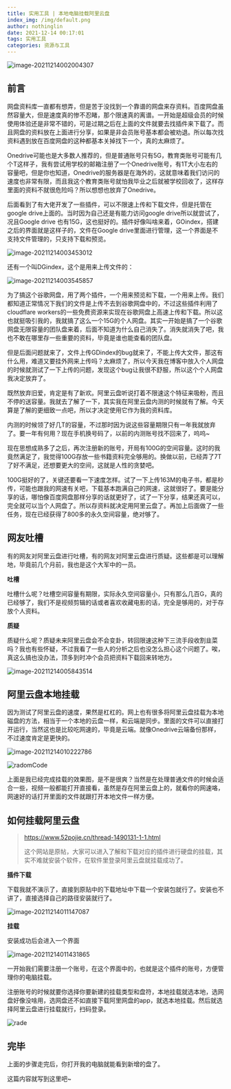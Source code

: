 ```yaml
---
title: 实用工具 | 本地电脑挂载阿里云盘
index_img: /img/default.png
author: nothinglin
date: 2021-12-14 00:17:01
tags: 实用工具
categories: 资源与工具
---
```


![image-20211214002004307](https://NothingLin.coding.net/p/picture/d/picture/git/raw/master/2021/12/14/20211214011913.png)



## 前言

网盘资料库一直都有想弄，但是苦于没找到一个靠谱的网盘来存资料。百度网盘虽然容量大，但是速度真的惨不忍睹，那个限速真的离谱。一开始是超级会员的时候使用体验还是非常不错的，可是过期之后在上面的文件就要去找插件来下载了。而且网盘的资料放在上面进行分享，如果是非会员账号基本都会被劝退。所以每次找资料遇到放在百度网盘的这种都基本关掉找下一个，真的太麻烦了。

Onedrive可能也是大多数人推荐的，但是普通账号只有5G，教育类账号可能有几个T这样子，我有尝试用学校的邮箱注册了一个Onedrive账号，有1T大小左右的容量吧，但是你也知道，Onedrive的服务器是在海外的，这就意味着我们访问的速度也非常有限，而且我这个教育类账号就怕我毕业之后就被学校回收了，这样存里面的资料不就很危险吗？所以想想也放弃了Onedrive。

后面看到了有大佬开发了一些插件，可以不限速上传和下载文件，但是托管在google drive上面的。当时因为自己还是有能力访问google drive所以就尝试了，况且Google drive 也有15G，这也挺好的。插件好像叫啥来着，GOindex，搭建之后的界面就是这样子的，文件在Google drive里面进行管理，这一个界面是不支持文件管理的，只支持下载和预览。

![image-20211214003453012](https://NothingLin.coding.net/p/picture/d/picture/git/raw/master/2021/12/14/20211214011919.png)

还有一个叫DGindex，这个是用来上传文件的：

![image-20211214003545857](https://NothingLin.coding.net/p/picture/d/picture/git/raw/master/2021/12/14/20211214011924.png)

为了搞这个谷歌网盘，用了两个插件，一个用来预览和下载，一个用来上传。我们都知道正常情况下我们的文件是上传不去到谷歌网盘中的，不过这些插件利用了cloudflare workers的一些免费资源来实现在谷歌网盘上高速上传和下载。所以这也就挺吸引我的，我就搞了这么一个15G的个人网盘。其实一开始是搞了一个谷歌网盘无限容量的团队盘来着，后面不知道为什么自己消失了。消失就消失了吧，我也不敢在哪里存一些重要的资料，毕竟是谁也能查看的团队盘。

但是后面问题就来了，文件上传GDindex的bug就来了，不能上传大文件，那这有什么用，难道又要挂外网来上传吗？太麻烦了，所以今天我在博客中放入个人网盘的时候就测试了一下上传的问题，发现这个bug让我很不舒服，所以这个个人网盘我决定放弃了。

既然放弃旧爱，肯定是有了新欢。阿里云盘听说打着不限速这个特征来吸粉，而且不停的送容量。我就去了解了一下，其实我在阿里云盘内测的时候就有了解。今天算是了解的更细致一点吧，所以才决定使用它作为我的资料库。

内测的时候领了好几T的容量，不过那时因为说这些容量期限只有一年我就放弃了。要一年有何用？现在手机换号码了，以前的内测账号找不回来了，呜呜~

现在思想成熟多了之后，再次注册新的账号，开局有100G的空间容量。这时的我竟然满足了，我觉得100G存放一些书籍资料完全够用的。换做以前，已经弄了7T了好不满足，还想要更大的空间，这就是人性的贪婪吧。

100G挺好的了，关键还要看一下速度怎样。试了一下上传163M的电子书，都是秒传，可能也跟我的网速有关吧，下载基本跑满自己的网速，这就很好了。要是能分享的话，哪怕像百度网盘那样分享的话就更好了，试了一下分享，结果还真可以，完全就可以当个人网盘了。所以存资料就决定用阿里云盘了。再加上后面做了一些任务，现在已经获得了800多的永久空间容量，绝对够了。



## 网友吐槽

有的网友对阿里云盘进行吐槽，有的网友对阿里云盘进行质疑。这些都是可以理解地，毕竟前几个月前，我也是这个大军中的一员。

**吐槽**

吐槽什么呢？吐槽空间容量有期限，实际永久空间容量小，只有那么几百G，真的已经够了，我们不是视频剪辑的话或者喜欢收藏电影的话，完全是够用的，对于存放个人资料。

**质疑**

质疑什么呢？质疑未来阿里云盘会不会变卦，转回限速这种下三流手段收割韭菜吗？我也有些怀疑，不过我看了一些人的分析之后也没怎么担心这个问题了。唉，真这么搞也没办法，顶多到时冲个会员把资料下载回来转地方。

![image-20211214005843514](https://NothingLin.coding.net/p/picture/d/picture/git/raw/master/2021/12/14/20211214012022.png)



## 阿里云盘本地挂载

因为测试了阿里云盘的速度，果然是杠杠的。网上也有很多将阿里云盘挂载为本地磁盘的方法，相当于一个本地的云盘一样，和云端是同步。里面的文件可以直接打开运行，当然这也是比较吃网速的，毕竟是云端。就像Onedrive云端备份那样，不过速度肯定是更快的。

![image-20211214010222786](https://NothingLin.coding.net/p/picture/d/picture/git/raw/master/2021/12/14/20211214011930.png)

![radomCode](https://NothingLin.coding.net/p/picture/d/picture/git/raw/master/2021/12/14/20211214011934.gif)

上面是我已经完成挂载的效果图，是不是很爽？当然是在处理普通文件的时候会适合一些，视频一般都能打开直接看，虽然是存在阿里云盘上的，就看你的网速咯，网速好的话打开里面的文件就跟打开本地文件一样方便。



## 如何挂载阿里云盘

> https://www.52pojie.cn/thread-1490131-1-1.html
>
> 这个网站是原帖，大家可以进入了解和下载对应的插件进行硬盘的挂载，其实不难就安装个软件，在软件里登录阿里云盘就挂载成功了。



**插件下载**

下载我就不演示了，直接到原贴中的下载地址中下载一个安装包就行了。安装也不讲了，直接选择自己的路径安装就行了。

![image-20211214011147087](https://NothingLin.coding.net/p/picture/d/picture/git/raw/master/2021/12/14/20211214011938.png)



**挂载**

安装成功后会进入一个界面

![image-20211214011431865](https://NothingLin.coding.net/p/picture/d/picture/git/raw/master/2021/12/14/20211214011943.png)

一开始我们需要注册一个账号，在这个界面中的，也就是这个插件的账号，方便管理你的电脑挂载。

注册账号的时候就要你选择你要新建的挂载类型和盘符，本地挂载就选本地，选网盘好像没啥用，选网盘还不如直接下载阿里网盘的app，就选本地挂载。然后就选择阿里云盘进行挂载就行，扫码登录。

![rade](https://NothingLin.coding.net/p/picture/d/picture/git/raw/master/2021/12/14/20211214011947.gif)



## 完毕

上面的步骤走完后，你打开我的电脑就能看到新增的盘了。

这篇内容就写到这里吧~
